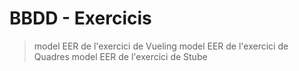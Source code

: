 # BBDD - Exercicis

> model EER de l'exercici de Vueling
> model EER de l'exercici de Quadres
> model EER de l'exercici de Stube